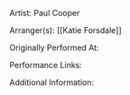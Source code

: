 Artist: Paul Cooper

  

Arranger(s): [[Katie Forsdale]]

  

Originally Performed At:

  

Performance Links:

  

Additional Information: